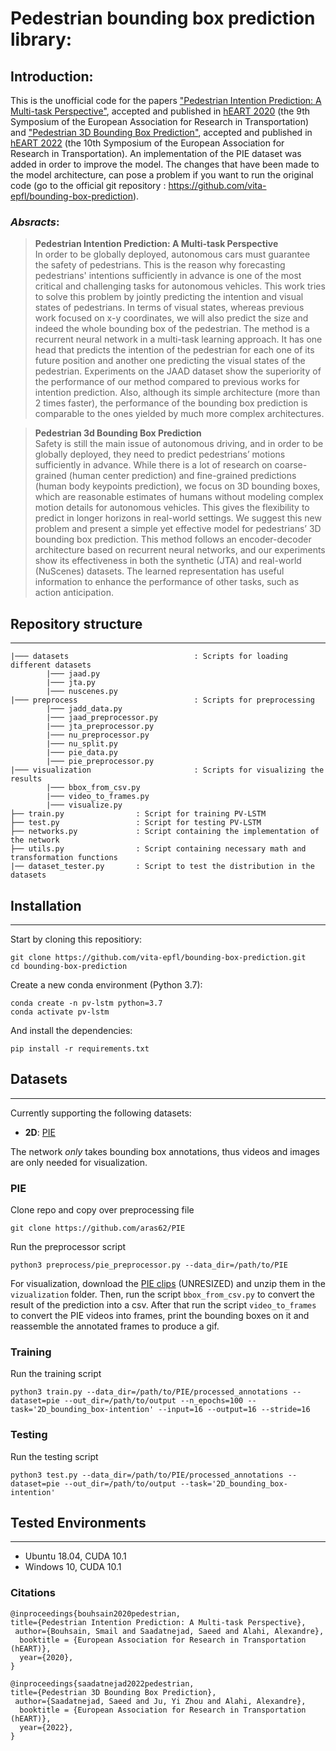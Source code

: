 # Pedestrian bounding box prediction library: <br/>
## Introduction:
This is the unofficial code for the papers ["Pedestrian Intention Prediction: A Multi-task Perspective"](https://arxiv.org/abs/2010.10270), accepted and published in [hEART 2020](http://www.heart-web.org/) (the 9th Symposium of the European Association for Research in Transportation) and ["Pedestrian 3D Bounding Box Prediction"](https://arxiv.org/abs/2010.10270), accepted and published in [hEART 2022](http://www.heart-web.org/) (the 10th Symposium of the European Association for Research in Transportation). An implementation of the PIE dataset was added in order to improve the model. The changes that have been made to the model architecture, can pose a problem if you want to run the original code (go to the official git repository : https://github.com/vita-epfl/bounding-box-prediction).

### _Absracts_:
> __Pedestrian Intention Prediction: A Multi-task Perspective__<br /> 
> In order to be globally deployed, autonomous cars must guarantee the safety of pedestrians. This is the reason why forecasting pedestrians' intentions sufficiently in advance is one of the most critical and challenging tasks for autonomous vehicles.
> This work tries to solve this problem by jointly predicting the intention and visual states of pedestrians.
> In terms of visual states, whereas previous work focused on x-y coordinates, we will also predict the size and indeed the whole bounding box of the pedestrian.
> The method is a recurrent neural network in a multi-task learning approach. It has one head that predicts the intention of the pedestrian for each one of its future position and another one predicting the visual states of the pedestrian.
> Experiments on the JAAD dataset show the superiority of the performance of our method compared to previous works for intention prediction.
> Also, although its simple architecture (more than 2 times faster), the performance of the bounding box prediction is comparable to the ones yielded by much more complex architectures.

> __Pedestrian 3d Bounding Box Prediction__<br /> 
> Safety is still the main issue of autonomous driving, and in order to be globally deployed, they need to predict pedestrians’ motions sufficiently in advance. 
> While there is a lot of research on coarse-grained (human center prediction) and fine-grained predictions (human body keypoints prediction), we focus on 3D bounding boxes, which are reasonable estimates of humans without modeling complex motion details for autonomous vehicles. 
> This gives the flexibility to predict in longer horizons in real-world settings. We suggest this new problem and present a simple yet effective model for pedestrians’ 3D bounding box prediction. 
> This method follows an encoder-decoder architecture based on recurrent neural networks, and our experiments show its effectiveness in both the synthetic (JTA) and real-world (NuScenes) datasets. 
> The learned representation has useful information to enhance the performance of other tasks, such as action anticipation.

## Repository structure
------------
    |─── datasets                            : Scripts for loading different datasets
            |─── jaad.py
            |─── jta.py
            |─── nuscenes.py
    |─── preprocess                          : Scripts for preprocessing
            |─── jadd_data.py
            |─── jaad_preprocessor.py
            |─── jta_preprocessor.py
            |─── nu_preprocessor.py
            |─── nu_split.py 
            |─── pie_data.py 
            |─── pie_preprocessor.py     
    |─── visualization                       : Scripts for visualizing the results  
            |─── bbox_from_csv.py   
            |─── video_to_frames.py 
            |─── visualize.py                     
    ├── train.py                : Script for training PV-LSTM  
    ├── test.py                 : Script for testing PV-LSTM  
    ├── networks.py             : Script containing the implementation of the network
    ├── utils.py                : Script containing necessary math and transformation functions
    |── dataset_tester.py       : Script to test the distribution in the datasets

## Installation
------------
Start by cloning this repositiory:
```
git clone https://github.com/vita-epfl/bounding-box-prediction.git
cd bounding-box-prediction
```
Create a new conda environment (Python 3.7):
```
conda create -n pv-lstm python=3.7
conda activate pv-lstm
```
And install the dependencies:
```
pip install -r requirements.txt
```

## Datasets
------------
Currently supporting the following datasets:
* __2D__: [PIE](https://data.nvision2.eecs.yorku.ca/PIE_dataset/)

The network _only_ takes bounding box annotations, thus videos and images are only needed for visualization. 

### PIE
  Clone repo and copy over preprocessing file
  ```
  git clone https://github.com/aras62/PIE
  ```
  Run the preprocessor script
  ``` 
  python3 preprocess/pie_preprocessor.py --data_dir=/path/to/PIE
  ```
  For visualization, download the [PIE clips](http://data.nvision2.eecs.yorku.ca/PIE_dataset/) (UNRESIZED) and unzip them in the `vizualization` folder. Then, run the script `bbox_from_csv.py` to convert the result of the prediction into a csv. After that run the script `video_to_frames` to convert the PIE videos into frames, print the bounding boxes on it and reassemble the annotated frames to produce a gif.

### Training
Run the training script
  ```
  python3 train.py --data_dir=/path/to/PIE/processed_annotations --dataset=pie --out_dir=/path/to/output --n_epochs=100 --task='2D_bounding_box-intention' --input=16 --output=16 --stride=16
  ```

### Testing
Run the testing script
  ```
  python3 test.py --data_dir=/path/to/PIE/processed_annotations --dataset=pie --out_dir=/path/to/output --task='2D_bounding_box-intention'
  ```

  ## Tested Environments
------------
  * Ubuntu 18.04, CUDA 10.1
  * Windows 10, CUDA 10.1



### Citations

```
@inproceedings{bouhsain2020pedestrian,
title={Pedestrian Intention Prediction: A Multi-task Perspective},
 author={Bouhsain, Smail and Saadatnejad, Saeed and Alahi, Alexandre},
  booktitle = {European Association for Research in Transportation  (hEART)},
  year={2020},
}
```

```
@inproceedings{saadatnejad2022pedestrian,
title={Pedestrian 3D Bounding Box Prediction},
 author={Saadatnejad, Saeed and Ju, Yi Zhou and Alahi, Alexandre},
  booktitle = {European Association for Research in Transportation  (hEART)},
  year={2022},
}
```
